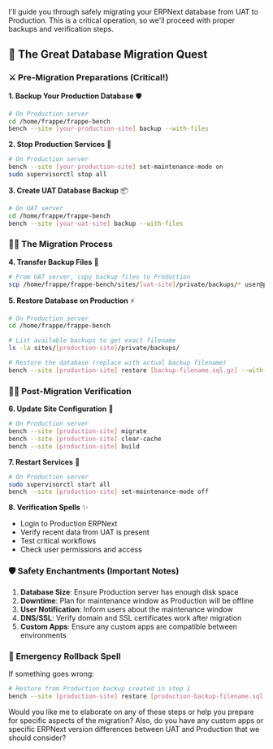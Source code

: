 I'll guide you through safely migrating your ERPNext database from UAT to Production. This is a critical operation, so we'll proceed with proper backups and verification steps.

## 🏰 The Great Database Migration Quest

### ⚔️ Pre-Migration Preparations (Critical!)

**1. Backup Your Production Database** 🛡️
```bash
# On Production server
cd /home/frappe/frappe-bench
bench --site [your-production-site] backup --with-files
```

**2. Stop Production Services** 🚫
```bash
# On Production server
bench --site [your-production-site] set-maintenance-mode on
sudo supervisorctl stop all
```

**3. Create UAT Database Backup** 📦
```bash
# On UAT server
cd /home/frappe/frappe-bench
bench --site [your-uat-site] backup --with-files
```

### 🏴‍☠️ The Migration Process

**4. Transfer Backup Files** 🚢
```bash
# From UAT server, copy backup files to Production
scp /home/frappe/frappe-bench/sites/[uat-site]/private/backups/* user@production-server:/home/frappe/frappe-bench/sites/[production-site]/private/backups/
```

**5. Restore Database on Production** ⚡
```bash
# On Production server
cd /home/frappe/frappe-bench

# List available backups to get exact filename
ls -la sites/[production-site]/private/backups/

# Restore the database (replace with actual backup filename)
bench --site [production-site] restore [backup-filename.sql.gz] --with-public-files --with-private-files
```

### 🧙‍♀️ Post-Migration Verification

**6. Update Site Configuration** 🔧
```bash
# On Production server
bench --site [production-site] migrate
bench --site [production-site] clear-cache
bench --site [production-site] build
```

**7. Restart Services** 🚀
```bash
# On Production server
sudo supervisorctl start all
bench --site [production-site] set-maintenance-mode off
```

**8. Verification Spells** ✨
- Login to Production ERPNext
- Verify recent data from UAT is present
- Test critical workflows
- Check user permissions and access

### 🛡️ Safety Enchantments (Important Notes)

1. **Database Size**: Ensure Production server has enough disk space
2. **Downtime**: Plan for maintenance window as Production will be offline
3. **User Notification**: Inform users about the maintenance window
4. **DNS/SSL**: Verify domain and SSL certificates work after migration
5. **Custom Apps**: Ensure any custom apps are compatible between environments

### 🚨 Emergency Rollback Spell
If something goes wrong:
```bash
# Restore from Production backup created in step 1
bench --site [production-site] restore [production-backup-filename.sql.gz] --with-public-files --with-private-files
```

Would you like me to elaborate on any of these steps or help you prepare for specific aspects of the migration? Also, do you have any custom apps or specific ERPNext version differences between UAT and Production that we should consider?
